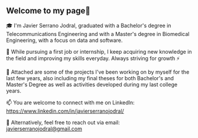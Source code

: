 ## Welcome to my page👋

🎓 I'm Javier Serrano Jodral, graduated with a Bachelor's degree in Telecommunications Engineering and with a Master's degree in Biomedical Engineering, with a focus on data and software.

🌱 While pursuing a first job or internship, I keep acquiring new knowledge in the field and improving my skills everyday. Always striving for growth ⚡

📂 Attached are some of the projects I've been working on by myself for the last few years, also including my final theses for both Bachelor's and Master's Degree as well as activities developed during my last college years.

📫 You are welcome to connect with me on LinkedIn: https://www.linkedin.com/in/javierserranojodral/

📧 Alternatively, feel free to reach out via email: javierserranojodral@gmail.com


<!--
**javserjod/javserjod** is a ✨ _special_ ✨ repository because its `README.md` (this file) appears on your GitHub profile.

Here are some ideas to get you started:

- 🔭 I’m currently working on ...
- 🌱 I’m currently learning ...
- 👯 I’m looking to collaborate on ...
- 🤔 I’m looking for help with ...
- 💬 Ask me about ...
- 📫 How to reach me: ...
- 😄 Pronouns: ...
- ⚡ Fun fact: ...
-->
